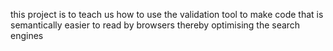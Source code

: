 this project is to teach us how to use the validation tool to make code that is semantically easier to read by browsers thereby optimising the search engines
